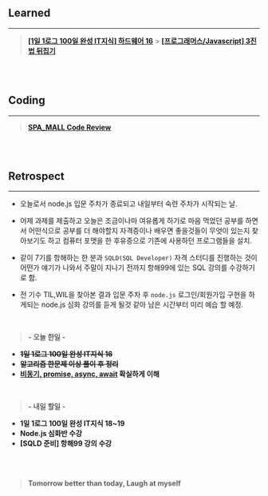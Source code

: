 ## Learned

---

> **[[1일 1로그 100일 완성 IT지식] 하드웨어 16](https://velog.io/@lilclown/book10)** > **[[프로그래머스/Javascript] 3진법 뒤집기](https://velog.io/@lilclown/algorithm1)**

<br><br>

## Coding

---

> **[SPA_MALL Code Review](https://github.com/lilclown97/TIL/tree/main/%ED%95%AD%ED%95%B499/5%EC%9B%94/05-26/SPA_MALL%20review)**

<br><br>

## Retrospect

---

-   오늘로서 node.js 입문 주차가 종료되고 내일부터 숙련 주차가 시작되는 날.

-   어제 과제를 제출하고 오늘은 조금이나마 여유롭게 하기로 마음 먹었던 공부를 하면서 어떤식으로 공부를 더 해야할지 자격증이나 배우면 좋을것들이 무엇이 있는지 찾아보기도 하고 컴퓨터 포맷을 한 후유증으로 기존에 사용하던 프로그램들을 설치.

-   같이 7기를 항해하는 한 분과 `SQLD(SQL Developer)` 자격 스터디를 진행하는 것이 어떤가 얘기가 나와서 주말이 지나기 전까지 항해99에 있는 SQL 강의를 수강하기로 함.

-   전 기수 TIL,WIL을 찾아본 결과 입문 주차 후 `node.js` 로그인/회원가입 구현을 하게되는 node.js 심화 강의를 듣게 될것 같아 남은 시간부터 미리 예습 할 예정.

<br>

> **- 오늘 한일 -**

-   ~~**1일 1로그 100일 완성 IT지식 16**~~
-   ~~**알고리즘 한문제 이상 풀이 후 정리**~~
-   **[비동기, promise, async, await](https://elvanov.com/2597) 확실하게 이해**

<br>

> **- 내일 할일 -**

-   **1일 1로그 100일 완성 IT지식 18~19**
-   **Node.js 심화반 수강**
-   **[SQLD 준비] 항해99 강의 수강**

<br><br>

> **Tomorrow better than today, Laugh at myself**
